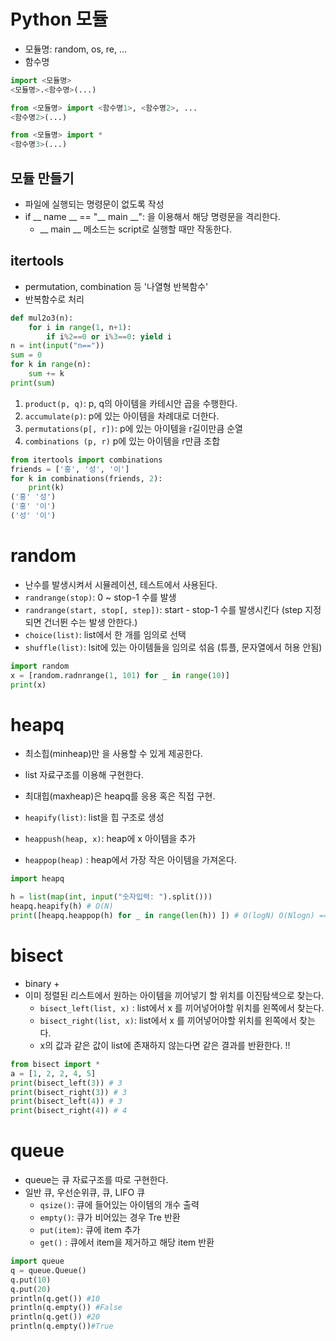 # Python 모듈 
* 모듈명: random, os, re, ...
* 함수명 

```python
import <모듈명>
<모듈명>.<함수명>(...)

from <모듈명> import <함수명1>, <함수명2>, ...
<함수명2>(...)

from <모듈명> import * 
<함수명3>(...)

```

## 모듈 만들기
* 파일에 실행되는 명령문이 없도록 작성 
* if __ name __ == "__ main __": 을 이용해서 해당 명령문을 격리한다. 
    * __ main __ 메소드는 script로 실행할 때만 작동한다. 

## itertools 
* permutation, combination 등 '나열형 반복함수' 
* 반복함수로 처리 
```python
def mul2o3(n):
    for i in range(1, n+1):
        if i%2==0 or i%3==0: yield i
n = int(input("n=="))
sum = 0
for k in range(n): 
    sum += k 
print(sum)

```

1. `product(p, q)`: p, q의 아이템을 카테시안 곱을 수행한다.
2. `accumulate(p)`: p에 있는 아이템을 차례대로 더한다.
3. `permutations(p[, r])`: p에 있는 아이템을 r길이만큼 순열
4. `combinations (p, r)` p에 있는 아이템을 r만큼 조합 

```python
from itertools import combinations 
friends = ['홍', '성', '이']
for k in combinations(friends, 2): 
    print(k) 
('홍' '성')
('홍' '이')
('성' '이')
```
# random 
* 난수를 발생시켜서 시뮬레이션, 테스트에서 사용된다. 
* `randrange(stop)`: 0 ~ stop-1 수를 발생 
* `randrange(start, stop[, step])`: start - stop-1 수를 발생시킨다 (step 지정되면 건너뛴 수는 발생 안한다.)
* `choice(list)`: list에서 한 개를 임의로 선택 
* `shuffle(list)`: lsit에 있는 아이템들을 임의로 섞음 (튜플, 문자열에서 허용 안됨)

```python
import random 
x = [random.radnrange(1, 101) for _ in range(10)]
print(x)

```

# heapq 
* 최소힙(minheap)만 을 사용할 수 있게 제공한다.
* list 자료구조를 이용해 구현한다. 
* 최대힙(maxheap)은 heapq를 응용 혹은 직접 구현.

* `heapify(list)`: list을 힙 구조로 생성 
* `heappush(heap, x)`: heap에 x 아이템을 추가 
* `heappop(heap)` : heap에서 가장 작은 아이템을 가져온다. 

```python
import heapq

h = list(map(int, input("숫자입력: ").split()))
heapq.heapify(h) # O(N)
print([heapq.heappop(h) for _ in range(len(h)) ]) # O(logN) O(Nlogn) ==> O(N(logN+1)) = O(Nlog2N)
```

# bisect 
* binary + 
* 이미 정렬된 리스트에서 원하는 아이템을 끼어넣기 할 위치를 이진탐색으로 찾는다. 
    * `bisect_left(list, x)` : list에서 x 를 끼어넣어야할 위치를 왼쪽에서 찾는다. 
    * `bisect_right(list, x)`: list에서 x 를 끼어넣어야할 위치를 왼쪽에서 찾는다. 
    * x의 값과 같은 값이 list에 존재하지 않는다면 같은 결과를 반환한다. !!

```python
from bisect import *
a = [1, 2, 2, 4, 5]
print(bisect_left(3)) # 3
print(bisect_right(3)) # 3
print(bisect_left(4)) # 3
print(bisect_right(4)) # 4

```


# queue 
* queue는 큐 자료구조를 따로 구현한다. 
* 일반 큐, 우선순위큐, 큐, LIFO 큐 
  * `qsize()`: 큐에 들어있는 아이템의 개수 출력 
  * `empty()`:  큐가 비어있는 경우 Tre 반환
  * `put(item)`: 큐에 item 추가 
  * `get()` : 큐에서 item을 제거하고 해당 item 반환 

``` python
import queue
q = queue.Queue()
q.put(10)
q.put(20)
println(q.get()) #10
println(q.empty()) #False
println(q.get()) #20
println(q.empty())#True

```



